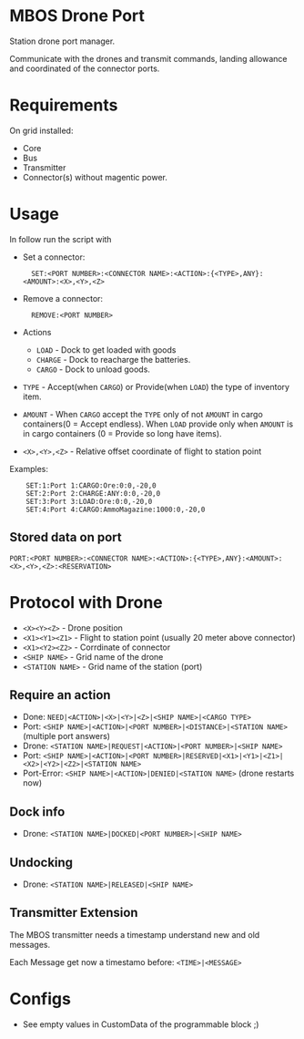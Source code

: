 # MBOS Drone Port
Station drone port manager.

Communicate with the drones and transmit commands, landing allowance and coordinated of the connector ports.


# Requirements
On grid installed:
* Core
* Bus
* Transmitter
* Connector(s) without magentic power.

# Usage
In follow run the script with

* Set a connector:

		SET:<PORT NUMBER>:<CONNECTOR NAME>:<ACTION>:{<TYPE>,ANY}:<AMOUNT>:<X>,<Y>,<Z>

* Remove a connector:

		REMOVE:<PORT NUMBER>

* Actions
	* `LOAD` - Dock to get loaded with goods
	* `CHARGE` - Dock to reacharge the batteries.
	* `CARGO` - Dock to unload goods.
* `TYPE` - Accept(when `CARGO`) or Provide(when `LOAD`) the type of inventory item.
* `AMOUNT` - When `CARGO` accept the `TYPE` only of not `AMOUNT` in cargo containers(0 = Accept
  endless). When `LOAD` provide only when `AMOUNT` is in cargo containers (0 = Provide so long
  have items).
* `<X>,<Y>,<Z>` - Relative offset coordinate of flight to station point

Examples:

		SET:1:Port 1:CARGO:Ore:0:0,-20,0
		SET:2:Port 2:CHARGE:ANY:0:0,-20,0
		SET:3:Port 3:LOAD:Ore:0:0,-20,0
		SET:4:Port 4:CARGO:AmmoMagazine:1000:0,-20,0

## Stored data on port

	PORT:<PORT NUMBER>:<CONNECTOR NAME>:<ACTION>:{<TYPE>,ANY}:<AMOUNT>:<X>,<Y>,<Z>:<RESERVATION>

# Protocol with Drone

* `<X><Y><Z>` - Drone position
* `<X1><Y1><Z1>` - Flight to station point (usually 20 meter above connector)
* `<X1><Y2><Z2>` - Corrdinate of connector
* `<SHIP NAME>` - Grid name of the drone
* `<STATION NAME>` - Grid name of the station (port)

## Require an action

* Done: `NEED|<ACTION>|<X>|<Y>|<Z>|<SHIP NAME>|<CARGO TYPE>`
* Port: `<SHIP NAME>|<ACTION>|<PORT NUMBER>|<DISTANCE>|<STATION NAME>` (multiple port answers)
* Drone: `<STATION NAME>|REQUEST|<ACTION>|<PORT NUMBER>|<SHIP NAME>`
* Port: `<SHIP NAME>|<ACTION>|<PORT NUMBER>|RESERVED|<X1>|<Y1>|<Z1>|<X2>|<Y2>|<Z2>|<STATION NAME>`
* Port-Error: `<SHIP NAME>|<ACTION>|DENIED|<STATION NAME>` (drone restarts now)

## Dock info

* Drone: `<STATION NAME>|DOCKED|<PORT NUMBER>|<SHIP NAME>`

## Undocking

* Drone: `<STATION NAME>|RELEASED|<SHIP NAME>`

## Transmitter Extension
The MBOS transmitter needs a timestamp understand new and old messages.

Each Message get now a timestamo before: `<TIME>|<MESSAGE>`

# Configs
* See empty values in CustomData of the programmable block ;)